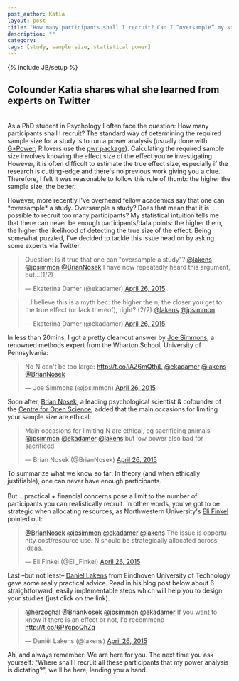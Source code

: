 ```yaml
---
post_author: Katia
layout: post
title: "How many participants shall I recruit? Can I “oversample” my study?"
description: ""
category: 
tags: [study, sample size, statistical power]
---
```

{% include JB/setup %}
<p></p>
<h2>Cofounder Katia shares what she learned from experts on Twitter</h2>
<p><br>As a PhD student in Psychology I often face the question: How many participants shall I recruit? The standard way of determining the required sample size for a study is to run a power analysis (usually done with <a href="http://www.macupdate.com/app/mac/24037/g-power">G*Power</a>; R lovers use the <a href="http://www.statmethods.net/stats/power.html">pwr package</a>). Calculating the required sample size involves knowing the effect size of the effect you're investigating. However, it is often difficult to estimate the true effect size, especially if the research is cutting-edge and there's no previous work giving you a clue. Therefore, I felt it was reasonable to follow this rule of thumb: the higher the sample size, the better.</p>

<p>However, more recently I've overheard fellow academics say that one can *oversample* a study. Oversample a study? Does that mean that it is possible to recruit too many participants? My statistical intuition tells me that there can never be enough participants/data points: the higher the n, the higher the likelihood of detecting the true size of the effect. Being somewhat puzzled, I've decided to tackle this issue head on by asking some experts via Twitter.</p>

<div class="row col-md-offset-2"><blockquote class="twitter-tweet" lang="en"><p lang="en" dir="ltr">Question: Is it true that one can &quot;oversample a study&quot;? <a href="https://twitter.com/lakens">@lakens</a> <a href="https://twitter.com/jpsimmon">@jpsimmon</a> <a href="https://twitter.com/BrianNosek">@BrianNosek</a> I have now repeatedly heard this argument, but...(1/2)</p>&mdash; Ekaterina Damer (@ekadamer) <a href="https://twitter.com/ekadamer/status/592311702928158720">April 26, 2015</a></blockquote></div> 
<script async src="//platform.twitter.com/widgets.js" charset="utf-8"></script>

<div class="row col-md-offset-2"><blockquote class="twitter-tweet" lang="en"><p lang="en" dir="ltr">...I believe this is a myth bec: the higher the n, the closer you get to the true effect (or lack thereof), right? (2/2) <a href="https://twitter.com/lakens">@lakens</a> <a href="https://twitter.com/jpsimmon">@jpsimmon</a></p>&mdash; Ekaterina Damer (@ekadamer) <a href="https://twitter.com/ekadamer/status/592312842130427904">April 26, 2015</a></blockquote></div>
<script async src="//platform.twitter.com/widgets.js" charset="utf-8"></script>

<p> In less than 20mins, I got a pretty clear-cut answer by <a href="https://opimweb.wharton.upenn.edu/profile/1666/">Joe Simmons</a>, a renowned methods expert from the Wharton School, University of Pennsylvania: </p>

<div class="row col-md-offset-2"><blockquote class="twitter-tweet" data-conversation="none" lang="en"><p lang="en" dir="ltr">No N can&#39;t be too large: <a href="http://t.co/iAZ6mQthjL">http://t.co/iAZ6mQthjL</a> <a href="https://twitter.com/ekadamer">@ekadamer</a> <a href="https://twitter.com/lakens">@lakens</a> <a href="https://twitter.com/BrianNosek">@BrianNosek</a></p>&mdash; Joe Simmons (@jpsimmon) <a href="https://twitter.com/jpsimmon/status/592315952613687296">April 26, 2015</a></blockquote></div>
<script async src="//platform.twitter.com/widgets.js" charset="utf-8"></script>

<p>Soon after, <a href="http://avillage.web.virginia.edu/Psych/Faculty/Profile/Brian-A-Nosek">Brian Nosek</a>, a leading psychological scientist & cofounder of the <a href="http://centerforopenscience.org/">Centre for Open Science</a>, added that the main occasions for limiting your sample size are ethical:</p> 

<div class="row col-md-offset-2"><blockquote class="twitter-tweet" data-conversation="none" lang="en"><p lang="en" dir="ltr">Main occasions for limiting N are ethical, eg sacrificing animals <a href="https://twitter.com/jpsimmon">@jpsimmon</a> <a href="https://twitter.com/ekadamer">@ekadamer</a> <a href="https://twitter.com/lakens">@lakens</a> but low power also bad for sacrificed</p>&mdash; Brian Nosek (@BrianNosek) <a href="https://twitter.com/BrianNosek/status/592318656274653184">April 26, 2015</a></blockquote></div>
<script async src="//platform.twitter.com/widgets.js" charset="utf-8"></script>

<p>To summarize what we know so far: In theory (and when ethically justifiable), one can never have enough participants.<br><br> But... practical + financial concerns pose a limit to the number of participants you can realistically recruit. In other words, you've got to be strategic when allocating resources, as Northwestern University's <a href="http://faculty.wcas.northwestern.edu/eli-finkel/">Eli Finkel</a> pointed out:  

<div class="row col-md-offset-2"><blockquote class="twitter-tweet" data-conversation="none" lang="en"><p lang="en" dir="ltr"><a href="https://twitter.com/BrianNosek">@BrianNosek</a> <a href="https://twitter.com/jpsimmon">@jpsimmon</a> <a href="https://twitter.com/ekadamer">@ekadamer</a> <a href="https://twitter.com/lakens">@lakens</a> The issue is opportunity cost/resource use. N should be strategically allocated across ideas.</p>&mdash; Eli Finkel (@Eli_Finkel) <a href="https://twitter.com/Eli_Finkel/status/592322959223623681">April 26, 2015</a></blockquote></div>
<script async src="//platform.twitter.com/widgets.js" charset="utf-8"></script>

<p>Last –but not least– <a href="http://www.tue.nl/en/university/departments/industrial-engineering-innovation-sciences/the-department/staff/detail/ep/e/d/ep-uid/20091001/ep-tab/4/">Daniel Lakens</a> from Eindhoven University of Technology gave some really practical advice. Read in his blog post below about 6 straightforward, easily implementable steps which will help you to design your studies (just click on the link). 

<div class="row col-md-offset-2"><blockquote class="twitter-tweet" data-conversation="none" lang="en"><p lang="en" dir="ltr"><a href="https://twitter.com/herzoghal">@herzoghal</a> <a href="https://twitter.com/BrianNosek">@BrianNosek</a> <a href="https://twitter.com/jpsimmon">@jpsimmon</a> <a href="https://twitter.com/ekadamer">@ekadamer</a> If you want to know if there is an effect or not, I&#39;d recommend <a href="http://t.co/6PYcpoQhZq">http://t.co/6PYcpoQhZq</a></p>&mdash; Daniël Lakens (@lakens) <a href="https://twitter.com/lakens/status/592375124701126656">April 26, 2015</a></blockquote></div>
<script async src="//platform.twitter.com/widgets.js" charset="utf-8"></script>

<p>Ah, and always remember: We are here for you. The next time you ask yourself: "Where shall I recruit all these participants that my power analysis is dictating?", we'll be here, lending you a hand. </p>